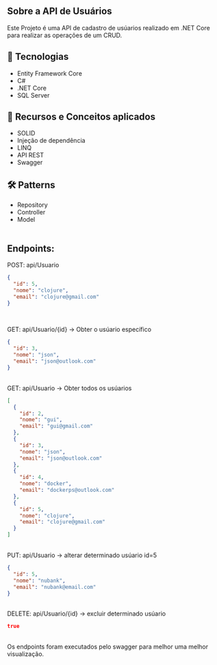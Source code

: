 ## Sobre a API de Usuários

Este Projeto é uma API de cadastro de usúarios realizado em .NET Core para realizar as operações de um CRUD.

## 📡 Tecnologias
- Entity Framework Core
- C#
- .NET Core
- SQL Server

 ## 📖 Recursos e Conceitos aplicados
 - SOLID
 - Injeção de dependência
 - LINQ
 - API REST
 - Swagger

 ## 🛠 Patterns
- Repository
- Controller
- Model
<br><br>

<h2>Endpoints:</h2>

POST: api/Usuario
```json
{
  "id": 5,
  "nome": "clojure",
  "email": "clojure@gmail.com"
}
```
<br>

GET: api/Usuario/{id} -> Obter o usúario específico
```json
{
  "id": 3,
  "nome": "json",
  "email": "json@outlook.com"
}
```
<br>
GET: api/Usuario -> Obter todos os usúarios

```json
[
  {
    "id": 2,
    "nome": "gui",
    "email": "gui@gmail.com"
  },
  {
    "id": 3,
    "nome": "json",
    "email": "json@outlook.com"
  },
  {
    "id": 4,
    "nome": "docker",
    "email": "dockerps@outlook.com"
  },
  {
    "id": 5,
    "nome": "clojure",
    "email": "clojure@gmail.com"
  }
]
```

<br>
PUT: api/Usuario -> alterar determinado usúario
id=5

```json
{
  "id": 5,
  "nome": "nubank",
  "email": "nubank@email.com"
}
```
<br>
DELETE: api/Usuario/{id} -> excluir determinado usúario

```json
true
```
<br>
Os endpoints foram executados pelo swagger para melhor uma melhor visualização.





